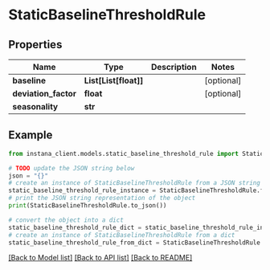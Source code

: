 # StaticBaselineThresholdRule


## Properties

Name | Type | Description | Notes
------------ | ------------- | ------------- | -------------
**baseline** | **List[List[float]]** |  | [optional] 
**deviation_factor** | **float** |  | [optional] 
**seasonality** | **str** |  | 

## Example

```python
from instana_client.models.static_baseline_threshold_rule import StaticBaselineThresholdRule

# TODO update the JSON string below
json = "{}"
# create an instance of StaticBaselineThresholdRule from a JSON string
static_baseline_threshold_rule_instance = StaticBaselineThresholdRule.from_json(json)
# print the JSON string representation of the object
print(StaticBaselineThresholdRule.to_json())

# convert the object into a dict
static_baseline_threshold_rule_dict = static_baseline_threshold_rule_instance.to_dict()
# create an instance of StaticBaselineThresholdRule from a dict
static_baseline_threshold_rule_from_dict = StaticBaselineThresholdRule.from_dict(static_baseline_threshold_rule_dict)
```
[[Back to Model list]](../README.md#documentation-for-models) [[Back to API list]](../README.md#documentation-for-api-endpoints) [[Back to README]](../README.md)


